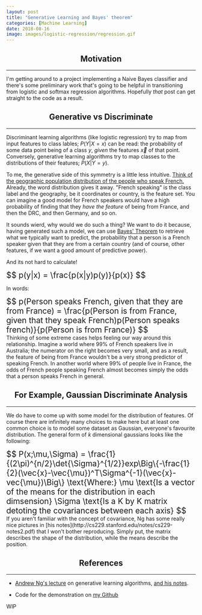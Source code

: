 ```yaml
---
layout: post
title: "Generative Learning and Bayes' theorem"
categories: [Machine Learning]
date: 2018-08-16
image: images/logistic-regression/regression.gif
---
```


<script type="text/x-mathjax-config">
MathJax.Hub.Config({
  CommonHTML: { scale: 150 },
  tex2jax: {inlineMath: [['$','$'], ['\\(','\\)']]}
});
</script>
<script type="text/javascript" async
src="https://cdnjs.cloudflare.com/ajax/libs/mathjax/2.7.0/MathJax.js?config=TeX-AMS-MML_HTMLorMML" type="text/javascript"></script>

<h2 align="center">Motivation</h2><hr>

I'm getting around to a project implementing a Naive Bayes classifier and there's some preliminary work that's going to be helpful in transitioning from logistic and softmax regression algorithms. Hopefully *that* post can get straight to the code as a result. 

<h2 align="center">Generative vs Discriminate</h2><hr>

Discriminant learning algorithms (like logistic regression) try to map from input features to class lables; $P(Y|X=x)$ can be read: the probability of some data point being of a class $y$, *given* the features $\vec{x}$ of that point. Conversely, generative learning algorithms try to map classes to the distributions of their features; $P(X|Y=y)$. 

To me, the generative side of this symmetry is a little less intuitive. [Think of the geographic population distribution of the people who speak French.](https://en.wikipedia.org/wiki/Geographical_distribution_of_French_speakers) Already, the word distribution gives it away. "French speaking" is the class label and the geography, be it coordinates or country, is the feature set. You can imagine a good model for French speakers would have a high probability of finding that they *have the feature* of being from France, and then the DRC, and then Germany, and so on. 

It sounds wierd, why would we do such a thing? We want to do it because, having generated such a model, we can use [Bayes' Theorem](https://en.wikipedia.org/wiki/Bayes%27_theorem) to retrieve what we typically want to predict, the probability that a person is a French speaker given that they are from a certain country (and of course, other features, if we want a good amount of predictive power). 

And its not hard to calculate!

<div style="font-size: 150%;">
	$$ 
	p(y|x) = \frac{p(x|y)p(y)}{p(x)}
	$$
</div>

In words:
<div style="font-size: 150%;">
	$$ 
	p(Person speaks French, given that they are from France) = \frac{p(Person is from France, given that they speak French)p(Person speaks french)}{p(Person is from France)}
	$$
</div>
Thinking of some extreme cases helps feeling our way around this relationship. Imagine a world where 99% of French speakers live in Australia; the numerator on the right becomes very small, and as a result, the feature of being from France wouldn't be a very strong predictor of speaking French. In another world where 99% of people live in France, the odds of French people speaking French almost becomes simply the odds that a person speaks French in general.

<h2 align="center">For Example, Gaussian Discriminate Analysis</h2><hr>

We do have to come up with some model for the distribution of features. Of course there are infinitely many choices to make here but at least one common choice is to model some dataset as Gaussian, everyone's favourite distribution. The general form of $k$ dimensional gaussians looks like the following: 

<div style="font-size: 150%;">
	$$ 
	P(x;\mu,\Sigma) = \frac{1}{(2\pi)^{n/2}\det{\Sigma}^{1/2}}exp\Big\{-\frac{1}{2}(\vec{x}-\vec{\mu})^T\Sigma^{-1}(\vec{x}-vec{\mu})\Big\}
	\text{Where:}
	\mu \text{Is a vector of the means for the distribution in each dimsension}
	\Sigma \text{Is a K by K matrix detoting the covariances between each axis}
	$$
</div>
If you aren't familiar with the concept of covariance, Ng has some really nice pictures in [his notes](http://cs229.stanford.edu/notes/cs229-notes2.pdf) that I won't bother reproducing. Simply put, the matrix describes the shape of the distribution, while the means describe the position. 


<h2 align="center">References</h2><hr>

- <a href="https://www.youtube.com/watch?v=qRJ3GKMOFrE&index=6&list=PLA89DCFA6ADACE599&t=0s" target="_blank">Andrew Ng's lecture</a> on generative learning algorithms, <a href="http://cs229.stanford.edu/notes/cs229-notes2.pdf" target="_blank"> and his notes</a>.

- Code for the demonstration on <a href="https://github.com/Kyle-Lewis/MachineLearningProjects/tree/master/4_GDA" target="_blank">my Github</a>

WIP